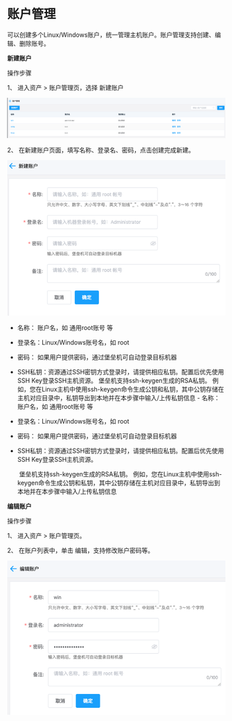 # 账户管理

可以创建多个Linux/Windows账户，统一管理主机账户。账户管理支持创建、编辑、删除账号。

**新建账户**

操作步骤

1、 进入资产 > 账户管理页，选择 新建账户

![](/image/Bastion/accountList.png) 

2、 在新建账户页面，填写名称、登录名、密码，点击创建完成新建。

![](/image/Bastion/addAccount.png)  

   - 名称： 账户名，如 通用root账号 等
   - 登录名：Linux/Windows账号名，如 root
   - 密码： 如果用户提供密码，通过堡垒机可自动登录目标机器
   - SSH私钥：资源通过SSH密钥方式登录时，请提供相应私钥。配置后优先使用SSH Key登录SSH主机资源。
             堡垒机支持ssh-keygen生成的RSA私钥。
             例如，您在Linux主机中使用ssh-keygen命令生成公钥和私钥，其中公钥存储在主机对应目录中，私钥导出到本地并在本步骤中输入/上传私钥信息
                - 名称： 账户名，如 通用root账号 等

   - 登录名：Linux/Windows账号名，如 root

   - 密码： 如果用户提供密码，通过堡垒机可自动登录目标机器

   - SSH私钥：资源通过SSH密钥方式登录时，请提供相应私钥。配置后优先使用SSH Key登录SSH主机资源。

     ​                   堡垒机支持ssh-keygen生成的RSA私钥。 例如，您在Linux主机中使用ssh-keygen命令生成公钥和私钥，其中公钥存储在主机对应目录中，私钥导出到本地并在本步骤中输入/上传私钥信息


**编辑账户**

操作步骤

1、 进入资产 > 账户管理页。

2、 在账户列表中，单击 编辑，支持修改账户密码等。

  ![](/image/Bastion/editAccount.png)
  
  
